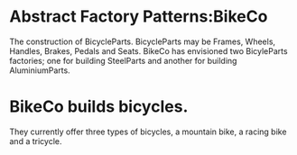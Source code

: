 # Abstract Factory Patterns:BikeCo
The construction of BicycleParts.   BicycleParts may be Frames, Wheels, Handles, Brakes, Pedals and Seats.   BikeCo has envisioned two BicyleParts factories; one for building SteelParts and  another for building AluminiumParts.
# BikeCo builds bicycles.  
They currently offer three types of bicycles, a mountain bike, 
a racing bike and a tricycle.
